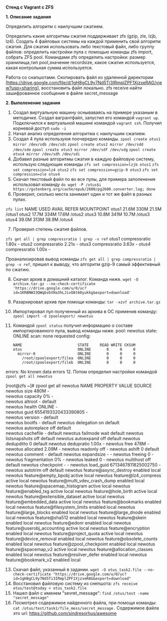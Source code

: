 **Стенд с Vagrant c ZFS**

 **1. Описание задания**

  Определить алгоритм с наилучшим сжатием.

  Определить какие алгоритмы сжатия поддерживает zfs (gzip, zle, lzjb, lz4). Создать 4 файловых системы на каждой применить свой алгоритм сжатия. Для сжатия использовать либо текстовый файл, либо группу файлов: определить настройки пула с помощью команды zfs import, собрать ZFS pool. 
Командами zfs определить настройки: размер хранилища,тип pool,значение recordsize, какое сжатие используется, какая контрольная сумма используется.

  Работа со снапшотами. Скопировать файл из удаленной директории [https://drive.google.com/file/d/1gH8gCL9y7Nd5Ti3IRmplZPF1XjzxeRAG/view?usp=sharing], восстановить файл локально. zfs receive найти зашифрованное сообщение в файле secret_message

**2. Выполенение задания**

1. Создал виртуальную машину оснываваясь на примере указаным в методичке. Создал вагрантфайл, запустил его командой ``vagrant up``. Подключился к виртуальной машине командой ``vagrant ssh``. Получил корневой доступ ``sudo -i``
2. Начал анализ определения алгоритма с наилучшим сжатием.
3. Создал 4 пула используюя поочередно команды.
``zpool create otus1 mirror /dev/sdb /dev/sdc``
``zpool create otus2 mirror /dev/sdd /dev/sde``
``zpool create otus3 mirror /dev/sdf /dev/sdg``
``zpool create otus4 mirror /dev/sdh /dev/sdi``
4. Добавил разные алгоритмы сжатия в каждую файловую систему, использую следующие команды
``zfs set compression=lzjb otus1``
``zfs set compression=lz4 otus2``
``zfs set compression=gzip-9 otus3``
``zfs set compression=zle otus4``
5. Скачал текстовый файл по во все пулы, для примера заполенения использовал команду
``do wget -P /otus$i https://gutenberg.org/cache/epub/2600/pg2600.converter.log; done``
6. Проверил, сколько места занимает один и тот же файл в разных пулах. 

``zfs list``
NAME    USED  AVAIL     REFER  MOUNTPOINT
otus1  21.6M   330M     21.5M  /otus1
otus2  17.7M   334M     17.6M  /otus2
otus3  10.8M   341M     10.7M  /otus3
otus4  39.0M   313M     38.9M  /otus4

7. Проверил степень сжатия файлов.

``zfs get all | grep compressratio | grep -v ref``
otus1  compressratio         1.80x                  -
otus2  compressratio         2.21x                  -
otus3  compressratio         3.63x                  -
otus4  compressratio         1.00x                  -

Проанализировав вывод команды ``zfs get all | grep compressratio | grep -v ref``, пришел к выводу, что алгоритм gzip-9 самый эффективный по сжатию.

8. Скачал архив в домашний каталог. Команда ниже. 
``wget -O archive.tar.gz --no-check-certificate 'https://drive.google.com/u/0/uc?id=1KRBNW33QWqbvbVHa3hLJivOAt60yukkg&export=download'``
9. Разархировал архив при помощи команды: ``tar -xzvf archive.tar.gz``
10. Импортировал пул полученный из архива в ОС применив команду: ``zpool import -d zpoolexport/ newotus``
11. Командой ``zpool status`` получил информацию о составе импортированного пула, вывод команды ниже.
pool: newotus
 state: ONLINE
  scan: none requested
config:


        NAME                         STATE     READ WRITE CKSUM
        otus                         ONLINE       0     0     0
          mirror-0                   ONLINE       0     0     0
            /root/zpoolexport/filea  ONLINE       0     0     0
            /root/zpoolexport/fileb  ONLINE       0     0     0


errors: No known data errors
12. Потом определил настройки командой ``zpool get all newotus``

[root@zfs ~]# zpool get all newotus
            NAME     PROPERTY                       VALUE                          SOURCE  
            newotus  size                           480M                           -  
            newotus  capacity                       0%                             -  
            newotus  altroot                        -                              default  
            newotus  health                         ONLINE                         -  
            newotus  guid                           6554193320433390805            -  
            newotus  version                        -                              default  
            newotus  bootfs                         -                              default 
            newotus  delegation                     on                             default  
            newotus  autoreplace                    off                            default  
            newotus  cachefile                      -                              default
            newotus  failmode                       wait                           default
            newotus  listsnapshots                  off                            default
            newotus  autoexpand                     off                            default
            newotus  dedupditto                     0                              default
            newotus  dedupratio                     1.00x                          -
            newotus  free                           478M                           -
            newotus  allocated                      2.09M                          -
            newotus  readonly                       off                            -
            newotus  ashift                         0                              default
            newotus  comment                        -                              default
            newotus  expandsize                     -                              -
            newotus  freeing                        0                              -
            newotus  fragmentation                  0%                             -
            newotus  leaked                         0                              -
            newotus  multihost                      off                            default
            newotus  checkpoint                     -                              -
            newotus  load_guid                      6713467811825002750            -
            newotus  autotrim                       off                            default
            newotus  feature@async_destroy          enabled                        local
            newotus  feature@empty_bpobj            active                         local
            newotus  feature@lz4_compress           active                         local
            newotus  feature@multi_vdev_crash_dump  enabled                        local
            newotus  feature@spacemap_histogram     active                         local
            newotus  feature@enabled_txg            active                         local
            newotus  feature@hole_birth             active                         local
            newotus  feature@extensible_dataset     active                         local
            newotus  feature@embedded_data          active                         local
            newotus  feature@bookmarks              enabled                        local
            newotus  feature@filesystem_limits      enabled                        local
            newotus  feature@large_blocks           enabled                        local
            newotus  feature@large_dnode            enabled                        local
            newotus  feature@sha512                 enabled                        local
            newotus  feature@skein                  enabled                        local
            newotus  feature@edonr                  enabled                        local
            newotus  feature@userobj_accounting     active                         local
            newotus  feature@encryption             enabled                        local
            newotus  feature@project_quota          active                         local
            newotus  feature@device_removal         enabled                        local
            newotus  feature@obsolete_counts        enabled                        local
            newotus  feature@zpool_checkpoint       enabled                        local
            newotus  feature@spacemap_v2            active                         local
            newotus  feature@allocation_classes     enabled                        local
            newotus  feature@resilver_defer         enabled                        local
            newotus  feature@bookmark_v2            enabled                        local



13. Скачал файл, указанный в задании. ``wget -O otus_task2.file --no-check-certificate "https://drive.google.com/u/0/uc?id=1gH8gCL9y7Nd5Ti3IRmplZPF1XjzxeRAG&export=download"``
14. Восстановил файловую систему из снепшота: ``zfs receive otus/test@today < otus_task2.file``
15. Нашел файл с именем "sevret_message": ``find /otus/test -name "secret_message"``
16. Посмотрел содержимое найденного файла, при помощи команды: ``cat /otus/test/task1/file_mess/secret_message.``
Содержимое файла это url: https://github.com/sindresorhus/awesome

